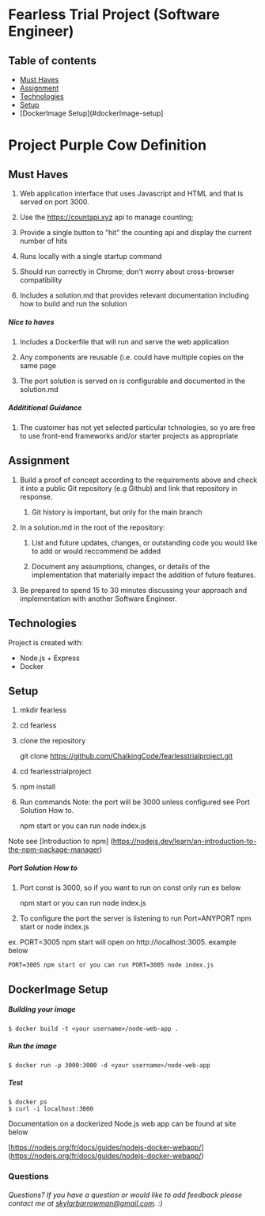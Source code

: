 # Fearless Trial Project (Software Engineer)

## Table of contents
* [Must Haves](#must-haves)
* [Assignment](#assignment)
* [Technologies](#technologies)
* [Setup](#setup)
* [DockerImage Setup](#dockerImage-setup]


# Project Purple Cow Definition

 

## Must Haves 

1. Web application interface that uses Javascript and HTML and that is served on port 3000. 

2. Use the https://countapi.xyz api to manage counting;

3. Provide a single button to "hit" the counting api and display the current number of hits 

4. Runs locally with a single startup command 

5. Should run correctly in Chrome; don't worry about cross-browser compatibility

6. Includes a solution.md that provides relevant documentation including how to build and run the solution

##### Nice to haves 

1. Includes a Dockerfile that will run and serve the web application

2. Any components are reusable (i.e. could have multiple copies on the same page

3. The port solution is served on is configurable and documented in the solution.md

##### Addititional Guidance 

1. The customer has not yet selected particular tchnologies, so yo are free to use front-end frameworks and/or starter projects as appropriate

## Assignment 

1. Build a proof of concept according to the requirements above and check it into a public Git repository (e.g Github) and link that repository in response.

	1. Git history is important, but only for the main branch 

2. In a solution.md in the root of the repository:

	1. List and future updates, changes, or outstanding code you would like to add or would reccommend be added

	2. Document any assumptions, changes, or details of the implementation that materially impact the addition of future features. 

3. Be prepared to spend 15 to 30 minutes discussing your approach and implementation with another Software Engineer. 

## Technologies 
Project is created with:
* Node.js + Express
* Docker 

## Setup 

1. mkdir fearless

2. cd fearless

3. clone the repository 

	git clone https://github.com/ChalkingCode/fearlesstrialproject.git

4. cd fearlesstrialproject

5. npm install  

6. Run commands Note: the port will be 3000 unless configured see Port Solution How to. 

	npm start or you can run node index.js 

Note see [Introduction to npm] (https://nodejs.dev/learn/an-introduction-to-the-npm-package-manager)

##### Port Solution How to 

1. Port const is 3000, so if you want to run on const only run ex below 

	npm start or you can run node index.js

2. To configure the port the server is listening to run Port=ANYPORT npm start or node index.js 

ex. PORT=3005 npm start will open on http://localhost:3005. example below 

	PORT=3005 npm start or you can run PORT=3005 node index.js 

## DockerImage Setup 

##### Building your image 

	$ docker build -t <your username>/node-web-app .

##### Run the image 

	$ docker run -p 3000:3000 -d <your username>/node-web-app

##### Test 

	$ docker ps 
	$ curl -i localhost:3000

Documentation on a dockerized Node.js web app can be found at site below

[https://nodejs.org/fr/docs/guides/nodejs-docker-webapp/] (https://nodejs.org/fr/docs/guides/nodejs-docker-webapp/)

### Questions

###### Questions? If you have a question or would like to add feedback please contact me at skylarbarrowman@gmail.com. :) 
